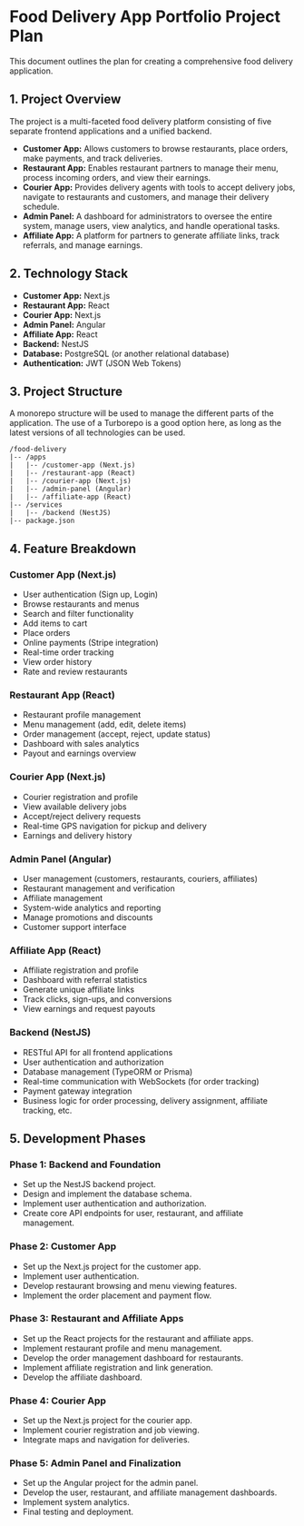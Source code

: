 # Food Delivery App Portfolio Project Plan

This document outlines the plan for creating a comprehensive food delivery application.

## 1. Project Overview

The project is a multi-faceted food delivery platform consisting of five separate frontend applications and a unified backend.

*   **Customer App:** Allows customers to browse restaurants, place orders, make payments, and track deliveries.
*   **Restaurant App:** Enables restaurant partners to manage their menu, process incoming orders, and view their earnings.
*   **Courier App:** Provides delivery agents with tools to accept delivery jobs, navigate to restaurants and customers, and manage their delivery schedule.
*   **Admin Panel:** A dashboard for administrators to oversee the entire system, manage users, view analytics, and handle operational tasks.
*   **Affiliate App:** A platform for partners to generate affiliate links, track referrals, and manage earnings.

## 2. Technology Stack

*   **Customer App:** Next.js
*   **Restaurant App:** React
*   **Courier App:** Next.js
*   **Admin Panel:** Angular
*   **Affiliate App:** React
*   **Backend:** NestJS
*   **Database:** PostgreSQL (or another relational database)
*   **Authentication:** JWT (JSON Web Tokens)

## 3. Project Structure

A monorepo structure will be used to manage the different parts of the application. The use of a Turborepo is a good option here, as long as the latest versions of all technologies can be used.

```
/food-delivery
|-- /apps
|   |-- /customer-app (Next.js)
|   |-- /restaurant-app (React)
|   |-- /courier-app (Next.js)
|   |-- /admin-panel (Angular)
|   |-- /affiliate-app (React)
|-- /services
|   |-- /backend (NestJS)
|-- package.json
```

## 4. Feature Breakdown

### Customer App (Next.js)

*   User authentication (Sign up, Login)
*   Browse restaurants and menus
*   Search and filter functionality
*   Add items to cart
*   Place orders
*   Online payments (Stripe integration)
*   Real-time order tracking
*   View order history
*   Rate and review restaurants

### Restaurant App (React)

*   Restaurant profile management
*   Menu management (add, edit, delete items)
*   Order management (accept, reject, update status)
*   Dashboard with sales analytics
*   Payout and earnings overview

### Courier App (Next.js)

*   Courier registration and profile
*   View available delivery jobs
*   Accept/reject delivery requests
*   Real-time GPS navigation for pickup and delivery
*   Earnings and delivery history

### Admin Panel (Angular)

*   User management (customers, restaurants, couriers, affiliates)
*   Restaurant management and verification
*   Affiliate management
*   System-wide analytics and reporting
*   Manage promotions and discounts
*   Customer support interface

### Affiliate App (React)

*   Affiliate registration and profile
*   Dashboard with referral statistics
*   Generate unique affiliate links
*   Track clicks, sign-ups, and conversions
*   View earnings and request payouts

### Backend (NestJS)

*   RESTful API for all frontend applications
*   User authentication and authorization
*   Database management (TypeORM or Prisma)
*   Real-time communication with WebSockets (for order tracking)
*   Payment gateway integration
*   Business logic for order processing, delivery assignment, affiliate tracking, etc.

## 5. Development Phases

### Phase 1: Backend and Foundation

*   Set up the NestJS backend project.
*   Design and implement the database schema.
*   Implement user authentication and authorization.
*   Create core API endpoints for user, restaurant, and affiliate management.

### Phase 2: Customer App

*   Set up the Next.js project for the customer app.
*   Implement user authentication.
*   Develop restaurant browsing and menu viewing features.
*   Implement the order placement and payment flow.

### Phase 3: Restaurant and Affiliate Apps

*   Set up the React projects for the restaurant and affiliate apps.
*   Implement restaurant profile and menu management.
*   Develop the order management dashboard for restaurants.
*   Implement affiliate registration and link generation.
*   Develop the affiliate dashboard.

### Phase 4: Courier App

*   Set up the Next.js project for the courier app.
*   Implement courier registration and job viewing.
*   Integrate maps and navigation for deliveries.

### Phase 5: Admin Panel and Finalization

*   Set up the Angular project for the admin panel.
*   Develop the user, restaurant, and affiliate management dashboards.
*   Implement system analytics.
*   Final testing and deployment.

